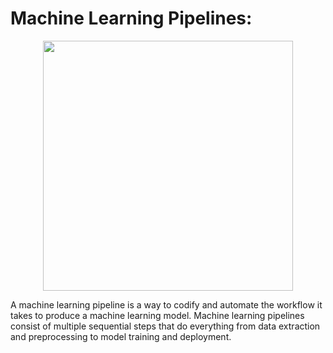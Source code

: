# Machine Learning Pipelines:
<p align="center">
<img src="https://i.imgur.com/wi8qPRQ.png" width="400" height="400">
</p>
A machine learning pipeline is a way to codify and automate the workflow it takes to produce a machine learning model. Machine learning pipelines consist of multiple sequential steps that do everything from data extraction and preprocessing to model training and deployment.
